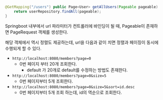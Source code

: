 ```java
@GetMapping("/users") public Page<User> getAllUsers(Pageable pageable) { 
	return userRepository.findAll(pageable);
}
```

Springboot 내부에서 url 파라미터가 컨트롤러에 바인딩이 될 때, Pageable이 존재하면 PageRequest 객체를 생성한다.

해당 객체에서 역시 정렬도 제공하는데, url을 다음과 같이 치면 정렬과 페이징이 동시에 수행되게 할 수 있다.

- `http://localhost:8080/members?page=0`
    - 0번 페이지 부터 20개 조회한다.
        - default 가 20개로 default를 수정하는 방법도 존재한다.
- `http://localhost:8080/members?page=0&size=5`
    - 0번 페이지부터 5개 조회한다.
- `http://localhost:8080/members?page=0&size=5&sort=id.desc`
    - 0번 페이지부터 5개 조회 하는데, id의 역순으로 조회한다.